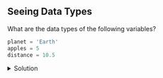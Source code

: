 ## Seeing Data Types

What are the data types of the following variables?

```python
planet = 'Earth'
apples = 5
distance = 10.5
```

<details>
  <summary>
Solution
  </summary>

  <b>Python</b>
<pre>
type(planet)
type(apples)
type(distance)
</pre>

  <b>Output:</b>
  <pre>
<class 'str'>
<class 'int'>
<class 'float'>
</pre>

</details>
